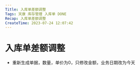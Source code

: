 ```yaml
---
Title: 入库单差额调整
Tags: 天康 库存管理 入库单 DONE
Recap: 入库单差额调整
CreateTime: 2023-07-24 12:07:42
---
```

# 入库单差额调整

- 重新生成单据，数量，单价为0，只修改金额，业务日期改为今天

